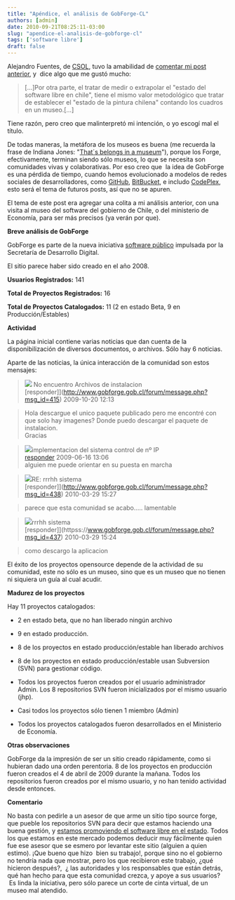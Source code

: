 ```yaml
---
title: "Apéndice, el análisis de GobForge-CL"
authors: [admin]
date: 2010-09-21T08:25:11-03:00
slug: "apendice-el-analisis-de-gobforge-cl"
tags: ['software libre']
draft: false
---
```


Alejandro Fuentes, de [CSOL](https://www.csol.org/), tuvo la amabilidad
de [comentar mi post anterior](/blog/2010/09/analisis-de-chileforge.html),
y  dice algo que me gustó mucho:

> [...]Por otra parte, el tratar de medir o extrapolar el "estado del
> software libre en chile", tiene el mismo valor metodológico que tratar
> de establecer el "estado de la pintura chilena" contando los cuadros
> en un museo.[...]

Tiene razón, pero creo que malinterpretó mi intención, o yo escogí mal
el título.

De todas maneras, la metáfora de los museos es buena (me recuerda la
frase de Indiana Jones: "[That´s belongs in a museum](https://www.imdb.com/title/tt0097576/quotes)"), 
porque los Forge, efectivamente, terminan siendo sólo museos, lo que se necesita
son comunidades vivas y colaborativas. Por eso creo que  la idea de
GobForge es una pérdida de tiempo, cuando hemos evolucionado a modelos
de redes sociales de desarrolladores, como [GitHub](https://www.github.com), [BitBucket](https://bitbucket.org/), e includo [CodePlex](http://www.codeplex.com), esto será el tema de futuros posts, así que no se apuren.

El tema de este post era agregar una colita a mi análisis anterior, con
una visita al museo del software del gobierno de Chile, o del ministerio
de Economía, para ser más precisos (ya verán por que).

**Breve análisis de GobForge**

GobForge es parte de la nueva iniciativa [software público](http://www.softwarepublico.cl) impulsada por la Secretaría de
Desarrollo Digital.

El sitio parece haber sido creado en el año 2008.

**Usuarios Registrados:** 141

**Total de Proyectos Registrados:** 16

**Total de Proyectos Catalogados:** 11 (2 en estado Beta, 9 en
Producción/Estables)

**Actividad**

La página inicial contiene varias noticias que dan cuenta de la
disponibilización de diversos documentos, o archivos. Sólo hay 6
noticias.

Aparte de las noticias, la única interacción de la comunidad son estos
mensajes:


> ![](https://www.gobforge.gob.cl/themes/gforge/images/ic/msg.png)
> No encuentro Archivos de instalacion \
> [responder]](http://www.gobforge.gob.cl/forum/message.php?msg_id=415)
> 2009-10-20 12:13

> Hola descargue el unico paquete publicado pero me encontré con que
> solo hay imagenes? Donde puedo descargar el paquete de instalacion.\
> Gracias


> ![](https://www.gobforge.gob.cl/themes/gforge/images/ic/msg.png)implementacion
> del sistema control de nº IP \
> [responder](https://www.gobforge.gob.cl/forum/message.php?msg_id=357)
> 2009-06-16 13:06\
> alguien me puede orientar en su puesta en marcha

> ![](https://www.gobforge.gob.cl/themes/gforge/images/ic/msg.png)RE: rrrhh sistema \
> [responder]](http://www.gobforge.gob.cl/forum/message.php?msg_id=438)
> 2010-03-29 15:27

> parece que esta comunidad se acabo\..... lamentable

> ![](https://www.gobforge.gob.cl/themes/gforge/images/ic/msg.png)rrrhh
> sistema \
> [responder]](httpss://www.gobforge.gob.cl/forum/message.php?msg_id=437)
> 2010-03-29 15:24

> como descargo la aplicacion

El éxito de los proyectos opensource depende de la actividad de su
comunidad, este no sólo es un museo, sino que es un museo que no tienen
ni siquiera un guía al cual acudir.

**Madurez de los proyectos**

Hay 11 proyectos catalogados:

-   2 en estado beta, que no han liberado ningún archivo

-   9 en estado producción.

-   8 de los proyectos en estado producción/estable han liberado
    archivos

-   8 de los proyectos en estado producción/estable usan Subversion
    (SVN) para gestionar código.

-   Todos los proyectos fueron creados por el usuario administrador
    Admin. Los 8 repositorios SVN fueron inicializados por el mismo
    usuario (jhp).

-   Casi todos los proyectos sólo tienen 1 miembro (Admin)

-   Todos los proyectos catalogados fueron desarrollados en el
    Ministerio de Economía.

**Otras observaciones**

GobForge da la impresión de ser un sitio creado rápidamente, como si
hubieran dado una orden perentoria. 8 de los proyectos en producción
fueron creados el 4 de abril de 2009 durante la mañana. Todos los
repositorios fueron creados por el mismo usuario, y no han tenido
actividad desde entonces.

**Comentario**

No basta con pedirle a un asesor de que arme un sitio tipo source forge,
que pueble los repositorios SVN para decir que estamos haciendo una
buena gestión, y 
[estamos promoviendo el software libre en el estado](http://www.paulosaavedra.cl/blog/2010/08/17/software-libre-en-el-estado-de-chile/).
Todos los que estamos en este mercado podemos deducir muy fácilmente
quien fue ese asesor que se esmero por levantar este sitio (alguien a
quien estimo). ¡Que bueno que hizo  bien su trabajo!, porque sino no el
gobierno no tendría nada que mostrar, pero los que recibieron este
trabajo, ¿qué hicieron después?,  ¿ las autoridades y los responsables
que están detrás, qué han hecho para que esta comunidad crezca, y apoye
a sus usuarios?  Es linda la iniciativa, pero sólo parece un corte de
cinta virtual, de un museo mal atendido.

